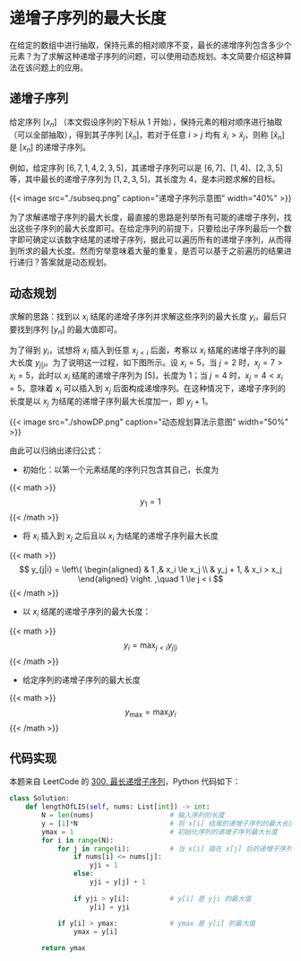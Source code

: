 # 递增子序列的最大长度


在给定的数组中进行抽取，保持元素的相对顺序不变，最长的递增序列包含多少个元素？为了求解这种递增子序列的问题，可以使用动态规划。本文简要介绍这种算法在该问题上的应用。

<!--more-->

## 递增子序列

给定序列 $[x_n]$ （本文假设序列的下标从 $1$ 开始），保持元素的相对顺序进行抽取（可以全部抽取），得到其子序列 $[\breve{x}_n]$，若对于任意 $i>j$ 均有 $\breve{x}_i>\breve{x}_j$，则称 $[\breve{x}_n]$ 是 $[x_n]$ 的递增子序列。

例如，给定序列 $[6,7,1,4,2,3,5]$，其递增子序列可以是 $[6,7]$、$[1,4]$、$[2,3,5]$ 等，其中最长的递增子序列为 $[1,2,3,5]$，其长度为 $4$，是本问题求解的目标。

{{< image src="./subseq.png" caption="递增子序列示意图" width="40%" >}}

为了求解递增子序列的最大长度，最直接的思路是列举所有可能的递增子序列，找出这些子序列的最大长度即可。在给定序列的前提下，只要给出子序列最后一个数字即可确定以该数字结尾的递增子序列，据此可以遍历所有的递增子序列，从而得到所求的最大长度。然而穷举意味着大量的重复，是否可以基于之前遍历的结果进行递归？答案就是动态规划。


## 动态规划

求解的思路：找到以 $x_i$ 结尾的递增子序列并求解这些序列的最大长度 $y_i$，最后只要找到序列 $[y_n]$ 的最大值即可。

为了得到 $y_i$，试想将 $x_i$ 插入到任意 $x_{j<i}$ 后面，考察以 $x_i$ 结尾的递增子序列的最大长度 $y_{j|i}$。为了说明这一过程，如下图所示。设 $x_i=5$，当 $j=2$ 时，$x_j = 7 > x_i = 5$，此时以 $x_i$ 结尾的递增子序列为 $[5]$，长度为 $1$；当 $j=4$ 时，$x_j = 4 < x_i = 5$，意味着 $x_i$ 可以插入到 $x_j$ 后面构成递增序列。在这种情况下，递增子序列的长度是以 $x_j$ 为结尾的递增子序列最大长度加一，即 $y_j + 1$。

{{< image src="./showDP.png" caption="动态规划算法示意图" width="50%" >}}

由此可以归纳出递归公式：

- 初始化：以第一个元素结尾的序列只包含其自己，长度为

{{< math >}}$$
y_1 = 1
$${{< /math >}}

- 将 $x_i$ 插入到 $x_j$ 之后且以 $x_i$ 为结尾的递增子序列最大长度

{{< math >}}$$
y_{j|i} = 
\left\{
\begin{aligned}
    & 1 ,& x_i \le x_j \\
    & y_j + 1, & x_i > x_j
\end{aligned}
\right. ,\quad 1 \le j < i
$${{< /math >}}


- 以 $x_i$ 结尾的递增子序列的最大长度：

{{< math >}}$$
y_i = \max_{j< i} y_{j|i}
$${{< /math >}}

- 给定序列的递增子序列的最大长度

{{< math >}}$$
y_\mathrm{max} = \max_i y_i
$${{< /math >}}


## 代码实现

本题来自 LeetCode 的 [300. 最长递增子序列](https://leetcode.cn/problems/longest-increasing-subsequence/)，Python 代码如下：

```python
class Solution:
    def lengthOfLIS(self, nums: List[int]) -> int:
        N = len(nums)                   # 输入序列的长度
        y = [1]*N                       # 将 x[i] 结尾的递增子序列的最大长度初始化为 1
        ymax = 1                        # 初始化序列的递增子序列最大长度
        for i in range(N):
            for j in range(i):          # 当 x[i] 插在 x[j] 后的递增子序列最大长度
                if nums[i] <= nums[j]:  
                    yji = 1
                else:
                    yji = y[j] + 1
                
                if yji > y[i]:          # y[i] 是 yji 的最大值
                    y[i] = yji
            
            if y[i] > ymax:             # ymax 是 y[i] 的最大值
                ymax = y[i]

        return ymax
```


